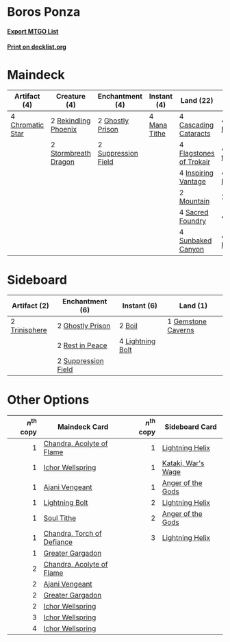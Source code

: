 # Boros Ponza

#### [Export MTGO List](../collection/Boros%20Ponza/Boros%20Ponza.txt)
#### [Print on decklist.org](http://decklist.org/?deckmain=4%09Boom/Bust%0A4%09Cascading%20Cataracts%0A4%09Chromatic%20Star%0A4%09Crack%20the%20Earth%0A4%09Flagstones%20of%20Trokair%0A2%09Ghostly%20Prison%0A4%09Inspiring%20Vantage%0A4%09Mana%20Tithe%0A4%09Molten%20Rain%0A2%09Mountain%0A2%09Oust%0A4%09Pillage%0A2%09Rekindling%20Phoenix%0A4%09Sacred%20Foundry%0A4%09Stone%20Rain%0A2%09Stormbreath%20Dragon%0A4%09Sunbaked%20Canyon%0A2%09Suppression%20Field&deckside=2%09Boil%0A1%09Gemstone%20Caverns%0A2%09Ghostly%20Prison%0A4%09Lightning%20Bolt%0A2%09Rest%20in%20Peace%0A2%09Suppression%20Field%0A2%09Trinisphere)
# Maindeck

|                                       Artifact (4)                                        |                                         Creature (4)                                          |                                       Enchantment (4)                                       |                                      Instant (4)                                      |                                            Land (22)                                             |                                       Sorcery (22)                                        |
|-------------------------------------------------------------------------------------------|-----------------------------------------------------------------------------------------------|---------------------------------------------------------------------------------------------|---------------------------------------------------------------------------------------|--------------------------------------------------------------------------------------------------|-------------------------------------------------------------------------------------------|
|4 [Chromatic Star](http://gatherer.wizards.com/Pages/Card/Details.aspx?multiverseid=135279)|2 [Rekindling Phoenix](http://gatherer.wizards.com/Pages/Card/Details.aspx?multiverseid=439768)|2 [Ghostly Prison](http://gatherer.wizards.com/Pages/Card/Details.aspx?multiverseid=420683)  |4 [Mana Tithe](http://gatherer.wizards.com/Pages/Card/Details.aspx?multiverseid=122324)|4 [Cascading Cataracts](http://gatherer.wizards.com/Pages/Card/Details.aspx?multiverseid=426942)  |4 [Boom/Bust](http://gatherer.wizards.com/Pages/Card/Details.aspx?multiverseid=126218)     |
|                                                                                           |2 [Stormbreath Dragon](http://gatherer.wizards.com/Pages/Card/Details.aspx?multiverseid=373679)|2 [Suppression Field](http://gatherer.wizards.com/Pages/Card/Details.aspx?multiverseid=83617)|                                                                                       |4 [Flagstones of Trokair](http://gatherer.wizards.com/Pages/Card/Details.aspx?multiverseid=116733)|4 [Crack the Earth](http://gatherer.wizards.com/Pages/Card/Details.aspx?multiverseid=74480)|
|                                                                                           |                                                                                               |                                                                                             |                                                                                       |4 [Inspiring Vantage](http://gatherer.wizards.com/Pages/Card/Details.aspx?multiverseid=417819)    |4 [Molten Rain](http://gatherer.wizards.com/Pages/Card/Details.aspx?multiverseid=425928)   |
|                                                                                           |                                                                                               |                                                                                             |                                                                                       |2 [Mountain](http://gatherer.wizards.com/Pages/Card/Details.aspx?multiverseid=439859)             |2 [Oust](http://gatherer.wizards.com/Pages/Card/Details.aspx?multiverseid=401649)          |
|                                                                                           |                                                                                               |                                                                                             |                                                                                       |4 [Sacred Foundry](http://gatherer.wizards.com/Pages/Card/Details.aspx?multiverseid=405106)       |4 [Pillage](http://gatherer.wizards.com/Pages/Card/Details.aspx?multiverseid=14755)        |
|                                                                                           |                                                                                               |                                                                                             |                                                                                       |4 [Sunbaked Canyon](http://gatherer.wizards.com/Pages/Card/Details.aspx?multiverseid=464196)      |4 [Stone Rain](http://gatherer.wizards.com/Pages/Card/Details.aspx?multiverseid=822)       |


# Sideboard

|                                     Artifact (2)                                      |                                       Enchantment (6)                                       |                                      Instant (6)                                       |                                          Land (1)                                           |
|---------------------------------------------------------------------------------------|---------------------------------------------------------------------------------------------|----------------------------------------------------------------------------------------|---------------------------------------------------------------------------------------------|
|2 [Trinisphere](http://gatherer.wizards.com/Pages/Card/Details.aspx?multiverseid=43545)|2 [Ghostly Prison](http://gatherer.wizards.com/Pages/Card/Details.aspx?multiverseid=420683)  |2 [Boil](http://gatherer.wizards.com/Pages/Card/Details.aspx?multiverseid=14630)        |1 [Gemstone Caverns](http://gatherer.wizards.com/Pages/Card/Details.aspx?multiverseid=122094)|
|                                                                                       |2 [Rest in Peace](http://gatherer.wizards.com/Pages/Card/Details.aspx?multiverseid=442021)   |4 [Lightning Bolt](http://gatherer.wizards.com/Pages/Card/Details.aspx?multiverseid=806)|                                                                                             |
|                                                                                       |2 [Suppression Field](http://gatherer.wizards.com/Pages/Card/Details.aspx?multiverseid=83617)|                                                                                        |                                                                                             |


# Other Options

|*n*<sup>th</sup> copy|                                            Maindeck Card                                            |*n*<sup>th</sup> copy|                                       Sideboard Card                                        |
|--------------------:|-----------------------------------------------------------------------------------------------------|--------------------:|---------------------------------------------------------------------------------------------|
|                    1|[Chandra, Acolyte of Flame](http://gatherer.wizards.com/Pages/Card/Details.aspx?multiverseid=466880) |                    1|[Lightning Helix](http://gatherer.wizards.com/Pages/Card/Details.aspx?multiverseid=249386)   |
|                    1|[Ichor Wellspring](http://gatherer.wizards.com/Pages/Card/Details.aspx?multiverseid=389551)          |                    1|[Kataki, War's Wage](http://gatherer.wizards.com/Pages/Card/Details.aspx?multiverseid=382190)|
|                    1|[Ajani Vengeant](http://gatherer.wizards.com/Pages/Card/Details.aspx?multiverseid=174852)            |                    1|[Anger of the Gods](http://gatherer.wizards.com/Pages/Card/Details.aspx?multiverseid=438682) |
|                    1|[Lightning Bolt](http://gatherer.wizards.com/Pages/Card/Details.aspx?multiverseid=806)               |                    2|[Lightning Helix](http://gatherer.wizards.com/Pages/Card/Details.aspx?multiverseid=249386)   |
|                    1|[Soul Tithe](http://gatherer.wizards.com/Pages/Card/Details.aspx?multiverseid=265372)                |                    2|[Anger of the Gods](http://gatherer.wizards.com/Pages/Card/Details.aspx?multiverseid=438682) |
|                    1|[Chandra, Torch of Defiance](http://gatherer.wizards.com/Pages/Card/Details.aspx?multiverseid=417683)|                    3|[Lightning Helix](http://gatherer.wizards.com/Pages/Card/Details.aspx?multiverseid=249386)   |
|                    1|[Greater Gargadon](http://gatherer.wizards.com/Pages/Card/Details.aspx?multiverseid=370560)          |                     |                                                                                             |
|                    2|[Chandra, Acolyte of Flame](http://gatherer.wizards.com/Pages/Card/Details.aspx?multiverseid=466880) |                     |                                                                                             |
|                    2|[Ajani Vengeant](http://gatherer.wizards.com/Pages/Card/Details.aspx?multiverseid=174852)            |                     |                                                                                             |
|                    2|[Greater Gargadon](http://gatherer.wizards.com/Pages/Card/Details.aspx?multiverseid=370560)          |                     |                                                                                             |
|                    2|[Ichor Wellspring](http://gatherer.wizards.com/Pages/Card/Details.aspx?multiverseid=389551)          |                     |                                                                                             |
|                    3|[Ichor Wellspring](http://gatherer.wizards.com/Pages/Card/Details.aspx?multiverseid=389551)          |                     |                                                                                             |
|                    4|[Ichor Wellspring](http://gatherer.wizards.com/Pages/Card/Details.aspx?multiverseid=389551)          |                     |                                                                                             |

